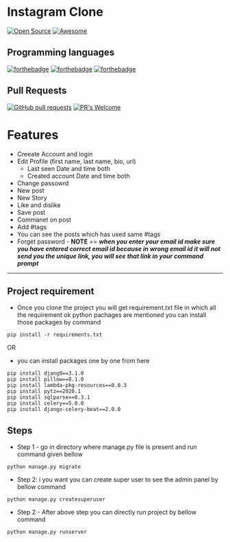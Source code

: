 # Instagram Clone

[![Open Source](https://badges.frapsoft.com/os/v1/open-source.svg?v=103)](https://opensource.org/)
[![Awesome](https://cdn.rawgit.com/sindresorhus/awesome/d7305f38d29fed78fa85652e3a63e154dd8e8829/media/badge.svg)](https://github.com/sindresorhus/awesome)

## Programming languages
[![forthebadge](https://forthebadge.com/images/badges/made-with-python.svg)](https://forthebadge.com)
[![forthebadge](https://forthebadge.com/images/badges/uses-html.svg)](https://forthebadge.com)
[![forthebadge](https://forthebadge.com/images/badges/uses-css.svg)](https://forthebadge.com)

## Pull Requests
[![GitHub pull requests](https://img.shields.io/github/issues-pr/cdnjs/cdnjs.svg?style=flat)]()
[![PR's Welcome](https://img.shields.io/badge/PRs-welcome-brightgreen.svg?style=flat)](http://makeapullrequest.com)

# Features

- Creeate Account and login
- Edit Profile (first name, last name, bio, url)
    - Last seen Date and time both
    - Created account Date and time both
- Change passowrd
- New post
- New Story
- Like and dislike
- Save post
- Commanet on post
- Add #tags
- You can see the posts which has used same #tags
- Forget password - **NOTE** == ***when you enter your email id make sure you have entered correct email id because in wrong email id it will not send you the unique link, you will see that link in your command prompt***
----

## Project requirement
- Once you clone the project you will get requirement.txt file in which all the requirement ok python pachages are mentioned you can install those packages by command

```
pip install -r requirements.txt
```
OR

- you can install packages one by one from here
```
pip install djang0==3.1.0
pip install pillow==8.1.0
pip install lambda-pkg-resources==0.0.3
pip install pytz==2020.1
pip install sqlparse==0.3.1
pip install celery==5.0.0
pip install django-celery-beat==2.0.0
```

## Steps

- Step 1 - go in directory where manage.py file is present and run command given bellow
```
python manage.py migrate
```

- Step 2: i you want you can create super user to see the admin panel by bellow command

```
python manage.py createsuperuser
```

- Step 2 - After above step you can directly run project by bellow command
```
python manage.py runserver
```
